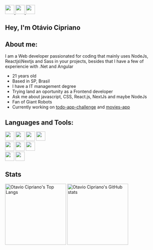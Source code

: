 <p>
    <a target='_blank' href="https://twitter.com/otavioDv" width='200px'>
        <img height="30" src="https://img.shields.io/badge/Twitter-1DA1F2?style=for-the-badge&logo=twitter&logoColor=white">
    </a>
    <a target='_blank' href="https://www.linkedin.com/in/otaviocipriano/" width='200px'>
        <img height="30" src="https://img.shields.io/badge/LinkedIn-0077B5?style=for-the-badge&logo=linkedin&logoColor=white">
    </a>
    <a target='_blank' href="https://otaviocipriano.vercel.app/" width='200px'>
        <img height="30" src="https://img.shields.io/badge/website-4169e1?style=for-the-badge&logo=About.me&logoColor=white">
    </a>
</p>

## Hey, I'm Otávio Cipriano



## About me:

I am a Web developer passionated for coding that mainly uses NodeJs, Reactjs\Nextjs and Sass in your projects, besides that I have a few of experiencie with .Net and Angular

- 21 years old
- Based in SP, Brasil 
- I have a IT management degree
- Trying land an oportunity as a Frontend developer
- Ask me about javascript, CSS, React.js, NextJs and maybe NodeJs
- Fan of Giant Robots
- Currently working on [todo-app-challenge](https://github.com/Otavio-Cipriano/todo-app-challenge/) and [movies-app](https://github.com/Otavio-Cipriano/movies-app/)


## Languages and Tools:

<p >
     <img height="30" src="https://img.shields.io/badge/React-000000?style=for-the-badge&logo=react&logoColor=61DAFB">
     <img height="30" src="https://img.shields.io/badge/next.js-000000?style=for-the-badge&logo=nextdotjs&logoColor=white">
    <img height="30" src="https://img.shields.io/badge/JavaScript-000000?style=for-the-badge&logo=javascript&logoColor=F7DF1E">
     <img height="30" src="https://img.shields.io/badge/Node.js-000000?style=for-the-badge&logo=nodedotjs&logoColor=white">
    <br/>
     <img height="30" src="https://img.shields.io/badge/TypeScript-000000?style=for-the-badge&logo=typescript&logoColor=white">
    <img height="30" src="https://img.shields.io/badge/MongoDB-000000?style=for-the-badge&logo=mongodb&logoColor=white">
     <img height="30" src="https://img.shields.io/badge/Sass-000000?style=for-the-badge&logo=sass&logoColor=white">
    <br/>
     <img height="30" src="https://img.shields.io/badge/webpack-000000?style=for-the-badge&logo=webpack&logoColor=white">
     <img height="30" src="https://img.shields.io/badge/styled--components-000000?style=for-the-badge&logo=styled-components&logoColor=white">
</p>

## Stats

<p >

<img height="200" src="https://github-readme-stats.vercel.app/api/top-langs/?username=Otavio-Cipriano&layout=compact&theme=dark" alt="Otavio Cipriano's Top Langs"/>
<img height="200" src="https://github-readme-stats.vercel.app/api?username=Otavio-Cipriano&show_icons=true&theme=dark&,prs" alt="Otavio Cipriano's GitHub stats"/>
</p>


